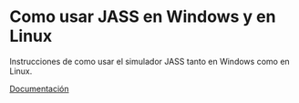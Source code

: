 # Como usar JASS en Windows y en Linux

Instrucciones de como usar el simulador JASS tanto en Windows como en Linux.

[Documentación](http://michogarcia.org/jass/)